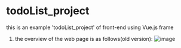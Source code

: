 # todoList_project
this is an example 'todoList_project' of front-end using Vue.js frame
1. the overview of the web page is as follows(old version):
![image](https://github.com/Jasnini/image_for_readme/raw/master/picture_todoList.png)
